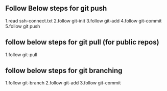 Follow Below steps for git push
-------------------------------
1.read ssh-connect.txt
2.follow git-init
3.follow git-add
4.follow git-commit
5.follow git push

follow below steps for git pull (for public repos)
----------------------------------------------------
1.follow git-pull

follow below steps for git branching
------------------------------------
1.follow git-branch
2.follow git-add
3.follow git-commit
